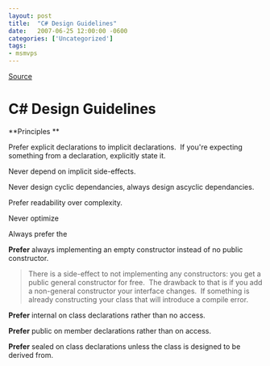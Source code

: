 ```yaml
---
layout: post
title:  "C# Design Guidelines"
date:   2007-06-25 12:00:00 -0600
categories: ['Uncategorized']
tags:
- msmvps
---
```

[Source](http://blogs.msmvps.com/peterritchie/2007/06/26/c-design-guidelines/ "Permalink to C# Design Guidelines")

# C# Design Guidelines

**Principles **

Prefer explicit declarations to implicit declarations.  If you're expecting something from a declaration, explicitly state it.

Never depend on implicit side-effects.

Never design cyclic dependancies, always design ascyclic dependancies.

Prefer readability over complexity.

Never optimize 

Always prefer the 

**Prefer** always implementing an empty constructor instead of no public constructor.

  

> There is a side-effect to not implementing any constructors: you get a public general constructor for free.  The drawback to that is if you add a non-general constructor your interface changes.  If something is already constructing your class that will introduce a compile error.

**Prefer** internal on class declarations rather than no access.

**Prefer** public on member declarations rather than on access.

**Prefer** sealed on class declarations unless the class is designed to be derived from.

